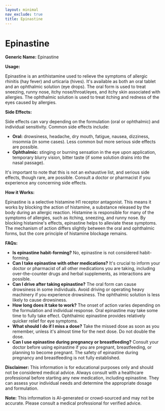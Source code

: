 ```yaml
---
layout: minimal
nav_exclude: true
title: Epinastine
---
```


# Epinastine

**Generic Name:** Epinastine

**Usage:**

Epinastine is an antihistamine used to relieve the symptoms of allergic rhinitis (hay fever) and urticaria (hives).  It's available as both an oral tablet and an ophthalmic solution (eye drops).  The oral form is used to treat sneezing, runny nose, itchy nose/throat/eyes, and itchy skin associated with allergies. The ophthalmic solution is used to treat itching and redness of the eyes caused by allergies.

**Side Effects:**

Side effects can vary depending on the formulation (oral or ophthalmic) and individual sensitivity. Common side effects include:

* **Oral:** drowsiness, headache, dry mouth, fatigue, nausea, dizziness, insomnia (in some cases).  Less common but more serious side effects are possible.
* **Ophthalmic:** stinging or burning sensation in the eye upon application, temporary blurry vision, bitter taste (if some solution drains into the nasal passage).

It's important to note that this is not an exhaustive list, and serious side effects, though rare, are possible.  Consult a doctor or pharmacist if you experience any concerning side effects.

**How it Works:**

Epinastine is a selective histamine H1 receptor antagonist.  This means it works by blocking the action of histamine, a substance released by the body during an allergic reaction.  Histamine is responsible for many of the symptoms of allergies, such as itching, sneezing, and runny nose. By blocking histamine's effects, epinastine helps to alleviate these symptoms.  The mechanism of action differs slightly between the oral and ophthalmic forms, but the core principle of histamine blockage remains.

**FAQs:**

* **Is epinastine habit-forming?** No, epinastine is not considered habit-forming.
* **Can I take epinastine with other medications?**  It's crucial to inform your doctor or pharmacist of all other medications you are taking, including over-the-counter drugs and herbal supplements, as interactions are possible.
* **Can I drive after taking epinastine?** The oral form can cause drowsiness in some individuals.  Avoid driving or operating heavy machinery if you experience drowsiness. The ophthalmic solution is less likely to cause drowsiness.
* **How long does it take to work?** The onset of action varies depending on the formulation and individual response.  Oral epinastine may take some time to fully take effect. Ophthalmic epinastine provides relatively quicker relief for eye symptoms.
* **What should I do if I miss a dose?** Take the missed dose as soon as you remember, unless it's almost time for the next dose. Do not double the dose.
* **Can I use epinastine during pregnancy or breastfeeding?** Consult your doctor before using epinastine if you are pregnant, breastfeeding, or planning to become pregnant.  The safety of epinastine during pregnancy and breastfeeding is not fully established.


**Disclaimer:** This information is for educational purposes only and should not be considered medical advice. Always consult with a healthcare professional before starting any new medication, including epinastine.  They can assess your individual needs and determine the appropriate dosage and formulation.


**Note:** This information is AI-generated or crowd-sourced and may not be accurate. Please consult a medical professional for verified advice.